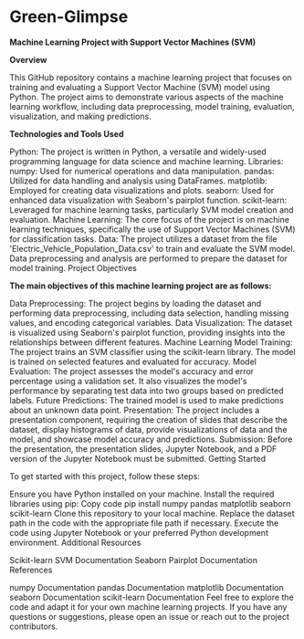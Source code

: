 # Green-Glimpse

**Machine Learning Project with Support Vector Machines (SVM)**

**Overview**

This GitHub repository contains a machine learning project that focuses on training and evaluating a Support Vector Machine (SVM) model using Python. The project aims to demonstrate various aspects of the machine learning workflow, including data preprocessing, model training, evaluation, visualization, and making predictions.

**Technologies and Tools Used**

Python: The project is written in Python, a versatile and widely-used programming language for data science and machine learning.
Libraries:
numpy: Used for numerical operations and data manipulation.
pandas: Utilized for data handling and analysis using DataFrames.
matplotlib: Employed for creating data visualizations and plots.
seaborn: Used for enhanced data visualization with Seaborn's pairplot function.
scikit-learn: Leveraged for machine learning tasks, particularly SVM model creation and evaluation.
Machine Learning: The core focus of the project is on machine learning techniques, specifically the use of Support Vector Machines (SVM) for classification tasks.
Data: The project utilizes a dataset from the file 'Electric_Vehicle_Population_Data.csv' to train and evaluate the SVM model. Data preprocessing and analysis are performed to prepare the dataset for model training.
Project Objectives

**The main objectives of this machine learning project are as follows:**

Data Preprocessing: The project begins by loading the dataset and performing data preprocessing, including data selection, handling missing values, and encoding categorical variables.
Data Visualization: The dataset is visualized using Seaborn's pairplot function, providing insights into the relationships between different features.
Machine Learning Model Training: The project trains an SVM classifier using the scikit-learn library. The model is trained on selected features and evaluated for accuracy.
Model Evaluation: The project assesses the model's accuracy and error percentage using a validation set. It also visualizes the model's performance by separating test data into two groups based on predicted labels.
Future Predictions: The trained model is used to make predictions about an unknown data point.
Presentation: The project includes a presentation component, requiring the creation of slides that describe the dataset, display histograms of data, provide visualizations of data and the model, and showcase model accuracy and predictions.
Submission: Before the presentation, the presentation slides, Jupyter Notebook, and a PDF version of the Jupyter Notebook must be submitted.
Getting Started

To get started with this project, follow these steps:

Ensure you have Python installed on your machine.
Install the required libraries using pip:
Copy code
pip install numpy pandas matplotlib seaborn scikit-learn
Clone this repository to your local machine.
Replace the dataset path in the code with the appropriate file path if necessary.
Execute the code using Jupyter Notebook or your preferred Python development environment.
Additional Resources

Scikit-learn SVM Documentation
Seaborn Pairplot Documentation
References

numpy Documentation
pandas Documentation
matplotlib Documentation
seaborn Documentation
scikit-learn Documentation
Feel free to explore the code and adapt it for your own machine learning projects. If you have any questions or suggestions, please open an issue or reach out to the project contributors.
